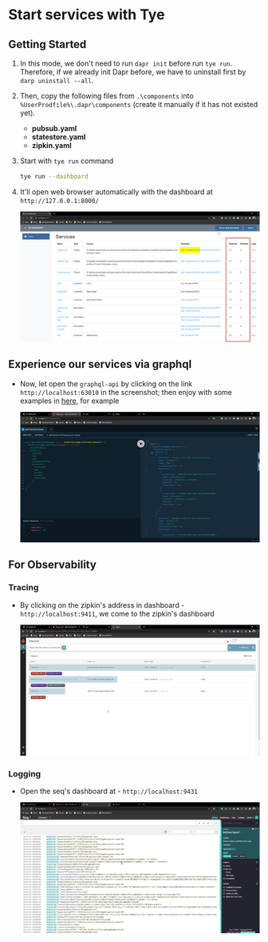 # Start services with Tye

## Getting Started

1. In this mode, we don't need to run `dapr init` before run `tye run`. Therefore, if we already init Dapr before, we have to uninstall first by `darp uninstall --all`.

1. Then, copy the following files from `.\components` into `%UserProdfile%\.dapr\components` (create it manually if it has not existed yet).
    - **pubsub.yaml**
    - **statestore.yaml**
    - **zipkin.yaml**

1. Start with `tye run` command

    ```bash
    tye run --dashboard
    ```

1. It'll open web browser automatically with the dashboard at `http://127.0.0.1:8000/`

    ![tye's dashboard](images\Tye_Dashboard.png)

## Experience our services via graphql

- Now, let open the `graphql-api` by clicking on the link `http://localhost:63010` in the screenshot; then enjoy with some examples in [here](examples-graphql-query-mutation.md), for example

    ![GraphQL Example](images\Tye-GraphQL-Api.png)

## For Observability

### Tracing

- By clicking on the zipkin's address in dashboard - `http://localhost:9411`, we come to the zipkin's dashboard

    ![Zipkin dashboard](images\Tye-Zipkin-Dashboard.png)

### Logging

- Open the seq's dashboard at - `http://localhost:9431`

    ![Seq dashboard](images\Tye-Seq-Dashboard.png)



